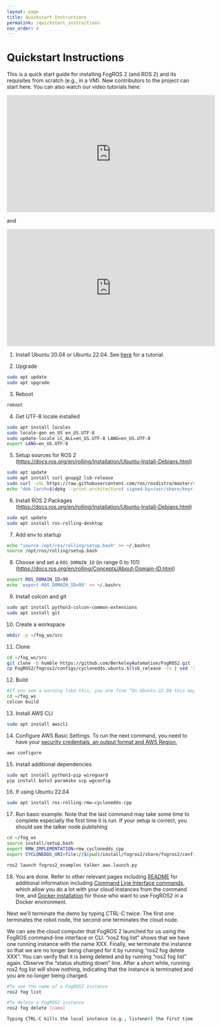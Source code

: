 ```yaml
---
layout: page
title: Quickstart Instructions
permalink: /quickstart_instructions
nav_order: 4
---
```


Quickstart Instructions
===
This is a quick start guide for installing FogROS 2 (and ROS 2) and its requisites from scratch (e.g., in a VM). New contributors to the project can start here. You can also watch our video tutorials here: 
<iframe width="560" height="315" src="https://www.youtube.com/embed/IfR0JjOytuE" title="YouTube video player" frameborder="0" allow="accelerometer; autoplay; clipboard-write; encrypted-media; gyroscope; picture-in-picture" allowfullscreen></iframe>

and 

<iframe width="560" height="315" src="https://www.youtube.com/embed/tXH0kxx7LqU" title="YouTube video player" frameborder="0" allow="accelerometer; autoplay; clipboard-write; encrypted-media; gyroscope; picture-in-picture" allowfullscreen></iframe>


1. Install Ubuntu 20.04 or Ubuntu 22.04. See [here](https://ubuntu.com/tutorials/install-ubuntu-desktop#1-overview) for a tutorial. 

2. Upgrade
```bash
sudo apt update
sudo apt upgrade
```

3. Reboot
```bash
reboot
```

4. Get UTF-8 locale installed
```bash
sudo apt install locales
sudo locale-gen en_US en_US.UTF-8
sudo update-locale LC_ALL=en_US.UTF-8 LANG=en_US.UTF-8
export LANG=en_US.UTF-8
```

5. Setup sources for ROS 2 (https://docs.ros.org/en/rolling/Installation/Ubuntu-Install-Debians.html)
```bash
sudo apt update
sudo apt install curl gnupg2 lsb-release
sudo curl -sSL https://raw.githubusercontent.com/ros/rosdistro/master/ros.key  -o /usr/share/keyrings/ros-archive-keyring.gpg
echo "deb [arch=$(dpkg --print-architecture) signed-by=/usr/share/keyrings/ros-archive-keyring.gpg] http://packages.ros.org/ros2/ubuntu $(source /etc/os-release && echo $UBUNTU_CODENAME) main" | sudo tee /etc/apt/sources.list.d/ros2.list > /dev/null
```

6. Install ROS 2 Packages (https://docs.ros.org/en/rolling/Installation/Ubuntu-Install-Debians.html)
```bash
sudo apt update
sudo apt install ros-rolling-desktop
```

7. Add env to startup
```bash
echo "source /opt/ros/rolling/setup.bash" >> ~/.bashrc
source /opt/ros/rolling/setup.bash
```

8. Choose and set a `ROS_DOMAIN_ID` (in range 0 to 101) (https://docs.ros.org/en/rolling/Concepts/About-Domain-ID.html)
```bash
export ROS_DOMAIN_ID=99
echo 'export ROS_DOMAIN_ID=99' >> ~/.bashrc
```

9. Install colcon and git
```bash
sudo apt install python3-colcon-common-extensions
sudo apt install git
```

10. Create a workspace
```bash
mkdir -p ~/fog_ws/src
```

11. Clone
```bash
cd ~/fog_ws/src
git clone -b humble https://github.com/BerkeleyAutomation/FogROS2.git
cp FogROS2/fogros2/configs/cyclonedds.ubuntu.$(lsb_release -rs | sed 's/\.//').xml ../cyclonedds.xml
```

12. Build
```bash
#If you see a warning like this, you are fine “On Ubuntu 22.04 this may generate deprecation warnings.  These may be ignored.”
cd ~/fog_ws
colcon build
```

13. Install AWS CLI
```bash
sudo apt install awscli
```

14. Configure AWS Basic Settings. To run the next command, you need to have your [security credentials, an output format and AWS Region.](https://docs.aws.amazon.com/cli/latest/userguide/cli-configure-quickstart.html)
```bash
aws configure
```

15. Install additional dependencies
```bash
sudo apt install python3-pip wireguard
pip install boto3 paramiko scp wgconfig
```

16. If using Ubuntu 22.04
```bash
sudo apt install ros-rolling-rmw-cyclonedds-cpp
```
   
17. Run basic example. Note that the last command may take some time to complete especially the first time it is run. If your setup is correct, you should see the talker node publishing
                                                                                                                                                                     
```bash
cd ~/fog_ws
source install/setup.bash
export RMW_IMPLEMENTATION=rmw_cyclonedds_cpp 
export CYCLONEDDS_URI=file://$(pwd)/install/fogros2/share/fogros2/configs/cyclonedds.ubuntu.$(lsb_release -rs | sed 's/\.//').xml

ros2 launch fogros2_examples talker.aws.launch.py
```

18. You are done. Refer to other relevant pages including  [README](https://github.com/BerkeleyAutomation/FogROS2/blob/main/README.md) for additional information including [Command Line Interface commands](https://berkeleyautomation.github.io/FogROS2/cli), which allow you do a lot with your cloud instances from the command line, and [Docker installation](https://github.com/BerkeleyAutomation/FogROS2#docker) for those who want to use FogROS2 in a Docker environment.

Next we’ll terminate the demo by typing CTRL-C twice. The first one terminates the robot node, the second one terminates the cloud node.

We can see the cloud computer that FogROS 2 launched for us using the FogROS command-line interface or CLI. “ros2 fog list” shows that we have one running instance with the name XXX. Finally, we terminate the instance so that we are no longer being charged for it by running “ros2 fog delete XXX”. You can verify that it is being deleted and by running “ros2 fog list” again. Observe the “status shutting down” line. After a short while, running ros2 fog list will show nothing, indicating that the instance is terminated and you are no longer being charged.
                                                  
```bash
#To see the name of a FogROS2 instance
ros2 fog list

#To delete a FogROS2 instance
ros2 fog delete [name]

Typing CTRL-C kills the local instance (e.g., listener) the first time and then the cloud instance the second time
```
